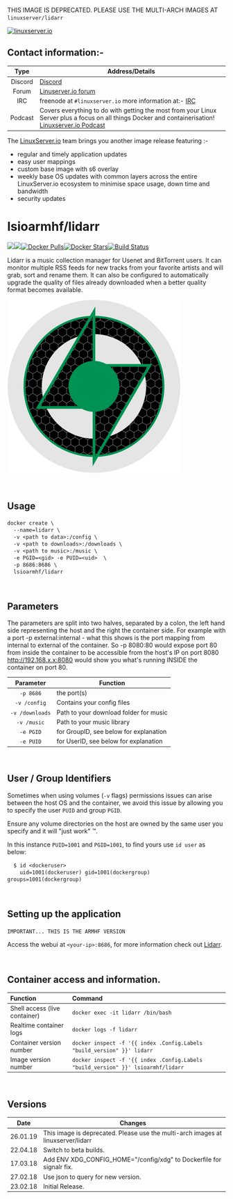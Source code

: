 [linuxserverurl]: https://linuxserver.io
[forumurl]: https://forum.linuxserver.io
[ircurl]: https://www.linuxserver.io/irc/
[podcasturl]: https://www.linuxserver.io/podcast/
[appurl]: https://github.com/lidarr/Lidarr
[hub]: https://hub.docker.com/r/lsioarmhf/lidarr/

THIS IMAGE IS DEPRECATED. PLEASE USE THE MULTI-ARCH IMAGES AT `linuxserver/lidarr`


[![linuxserver.io](https://raw.githubusercontent.com/linuxserver/docker-templates/master/linuxserver.io/img/linuxserver_medium.png?v=4&s=4000)][linuxserverurl]


## Contact information:- 

| Type | Address/Details | 
| :---: | --- |
| Discord | [Discord](https://discord.gg/YWrKVTn) |
| Forum | [Linuserver.io forum][forumurl] |
| IRC | freenode at `#linuxserver.io` more information at:- [IRC][ircurl]
| Podcast | Covers everything to do with getting the most from your Linux Server plus a focus on all things Docker and containerisation! [Linuxserver.io Podcast][podcasturl] |


The [LinuxServer.io][linuxserverurl] team brings you another image release featuring :-

 + regular and timely application updates
 + easy user mappings
 + custom base image with s6 overlay
 + weekly base OS updates with common layers across the entire LinuxServer.io ecosystem to minimise space usage, down time and bandwidth
 + security updates

# lsioarmhf/lidarr
[![](https://images.microbadger.com/badges/version/lsioarmhf/lidarr.svg)](https://microbadger.com/images/lsioarmhf/lidarr "Get your own version badge on microbadger.com")[![](https://images.microbadger.com/badges/image/lsioarmhf/lidarr.svg)](https://microbadger.com/images/lsioarmhf/lidarr "Get your own image badge on microbadger.com")[![Docker Pulls](https://img.shields.io/docker/pulls/lsioarmhf/lidarr.svg)][hub][![Docker Stars](https://img.shields.io/docker/stars/lsioarmhf/lidarr.svg)][hub][![Build Status](https://ci.linuxserver.io/buildStatus/icon?job=Docker-Builders/armhf/armhf-lidarr)](https://ci.linuxserver.io/job/Docker-Builders/job/armhf/job/armhf-lidarr/)

Lidarr is a music collection manager for Usenet and BitTorrent users. It can monitor multiple RSS feeds for new tracks from your favorite artists and will grab, sort and rename them. It can also be configured to automatically upgrade the quality of files already downloaded when a better quality format becomes available.

[![lidarr](https://github.com/lidarr/Lidarr/blob/develop/Logo/400.png)][appurl]

&nbsp;

## Usage

```
docker create \
  --name=lidarr \
  -v <path to data>:/config \
  -v <path to downloads>:/downloads \
  -v <path to music>:/music \
  -e PGID=<gid> -e PUID=<uid>  \
  -p 8686:8686 \
  lsioarmhf/lidarr
```

&nbsp;

## Parameters

The parameters are split into two halves, separated by a colon, the left hand side representing the host and the right the container side. 
For example with a port -p external:internal - what this shows is the port mapping from internal to external of the container.
So -p 8080:80 would expose port 80 from inside the container to be accessible from the host's IP on port 8080
http://192.168.x.x:8080 would show you what's running INSIDE the container on port 80.



| Parameter | Function |
| :---: | --- |
| `-p 8686` | the port(s) |
| `-v /config` | Contains your config files|
| `-v /downloads` | Path to your download folder for music |
| `-v /music` | Path to your music library |
| `-e PGID` | for GroupID, see below for explanation |
| `-e PUID` | for UserID, see below for explanation |

&nbsp;

## User / Group Identifiers

Sometimes when using volumes (`-v` flags) permissions issues can arise between the host OS and the container, we avoid this issue by allowing you to specify the user `PUID` and group `PGID`.

Ensure any volume directories on the host are owned by the same user you specify and it will "just work" &trade;.

In this instance `PUID=1001` and `PGID=1001`, to find yours use `id user` as below:

```
  $ id <dockeruser>
    uid=1001(dockeruser) gid=1001(dockergroup) groups=1001(dockergroup)
```

&nbsp;

## Setting up the application
`IMPORTANT... THIS IS THE ARMHF VERSION`

Access the webui at `<your-ip>:8686`, for more information check out [Lidarr][appurl].

&nbsp;

## Container access and information.

| Function | Command |
| :--- | :--- |
| Shell access (live container) | `docker exec -it lidarr /bin/bash` |
| Realtime container logs | `docker logs -f lidarr` |
| Container version number | `docker inspect -f '{{ index .Config.Labels "build_version" }}' lidarr` |
| Image version number |  `docker inspect -f '{{ index .Config.Labels "build_version" }}' lsioarmhf/lidarr` |

&nbsp;

## Versions

|  Date | Changes |
| :---: | --- |
| 26.01.19 |  This image is deprecated. Please use the multi-arch images at linuxserver/lidarr |
| 22.04.18 |  Switch to beta builds. |
| 17.03.18 |  Add ENV XDG_CONFIG_HOME="/config/xdg" to Dockerfile for signalr fix. |
| 27.02.18 |  Use json to query for new version. |
| 23.02.18 |  Initial Release. |
